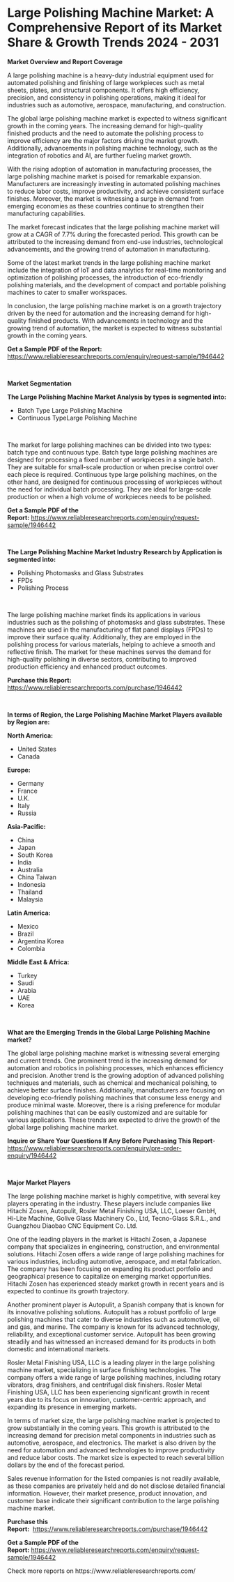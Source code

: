 <p><h1>Large Polishing Machine Market: A Comprehensive Report of its Market Share & Growth Trends 2024 - 2031</h1></p><p><strong>Market Overview and Report Coverage</strong></p>
<p><p>A large polishing machine is a heavy-duty industrial equipment used for automated polishing and finishing of large workpieces such as metal sheets, plates, and structural components. It offers high efficiency, precision, and consistency in polishing operations, making it ideal for industries such as automotive, aerospace, manufacturing, and construction.</p><p>The global large polishing machine market is expected to witness significant growth in the coming years. The increasing demand for high-quality finished products and the need to automate the polishing process to improve efficiency are the major factors driving the market growth. Additionally, advancements in polishing machine technology, such as the integration of robotics and AI, are further fueling market growth.</p><p>With the rising adoption of automation in manufacturing processes, the large polishing machine market is poised for remarkable expansion. Manufacturers are increasingly investing in automated polishing machines to reduce labor costs, improve productivity, and achieve consistent surface finishes. Moreover, the market is witnessing a surge in demand from emerging economies as these countries continue to strengthen their manufacturing capabilities.</p><p>The market forecast indicates that the large polishing machine market will grow at a CAGR of 7.7% during the forecasted period. This growth can be attributed to the increasing demand from end-use industries, technological advancements, and the growing trend of automation in manufacturing.</p><p>Some of the latest market trends in the large polishing machine market include the integration of IoT and data analytics for real-time monitoring and optimization of polishing processes, the introduction of eco-friendly polishing materials, and the development of compact and portable polishing machines to cater to smaller workspaces.</p><p>In conclusion, the large polishing machine market is on a growth trajectory driven by the need for automation and the increasing demand for high-quality finished products. With advancements in technology and the growing trend of automation, the market is expected to witness substantial growth in the coming years.</p></p>
<p><strong>Get a Sample PDF of the Report:</strong> <a href="https://www.reliableresearchreports.com/enquiry/request-sample/1946442">https://www.reliableresearchreports.com/enquiry/request-sample/1946442</a></p>
<p>&nbsp;</p>
<p><strong>Market Segmentation</strong></p>
<p><strong>The Large Polishing Machine Market Analysis by types is segmented into:</strong></p>
<p><ul><li>Batch Type Large Polishing Machine</li><li>Continuous TypeLarge Polishing Machine</li></ul></p>
<p>&nbsp;</p>
<p><p>The market for large polishing machines can be divided into two types: batch type and continuous type. Batch type large polishing machines are designed for processing a fixed number of workpieces in a single batch. They are suitable for small-scale production or when precise control over each piece is required. Continuous type large polishing machines, on the other hand, are designed for continuous processing of workpieces without the need for individual batch processing. They are ideal for large-scale production or when a high volume of workpieces needs to be polished.</p></p>
<p><strong>Get a Sample PDF of the Report:</strong>&nbsp;<a href="https://www.reliableresearchreports.com/enquiry/request-sample/1946442">https://www.reliableresearchreports.com/enquiry/request-sample/1946442</a></p>
<p>&nbsp;</p>
<p><strong>The Large Polishing Machine Market Industry Research by Application is segmented into:</strong></p>
<p><ul><li>Polishing Photomasks and Glass Substrates</li><li>FPDs</li><li>Polishing Process</li></ul></p>
<p>&nbsp;</p>
<p><p>The large polishing machine market finds its applications in various industries such as the polishing of photomasks and glass substrates. These machines are used in the manufacturing of flat panel displays (FPDs) to improve their surface quality. Additionally, they are employed in the polishing process for various materials, helping to achieve a smooth and reflective finish. The market for these machines serves the demand for high-quality polishing in diverse sectors, contributing to improved production efficiency and enhanced product outcomes.</p></p>
<p><strong>Purchase this Report:</strong>&nbsp; <a href="https://www.reliableresearchreports.com/purchase/1946442">https://www.reliableresearchreports.com/purchase/1946442</a></p>
<p>&nbsp;</p>
<p><strong>In terms of Region, the Large Polishing Machine Market Players available by Region are:</strong></p>
<p>
    <p> <strong> North America: </strong>
        <ul>
            <li>United States</li>
            <li>Canada</li>
        </ul>
        </p> 
    <p> <strong> Europe: </strong>
        <ul>
            <li>Germany</li>
            <li>France</li>
            <li>U.K.</li>
            <li>Italy</li>
            <li>Russia</li>
        </ul>
        </p> 
    <p> <strong> Asia-Pacific: </strong>
        <ul>
            <li>China</li>
            <li>Japan</li>
            <li>South Korea</li>
            <li>India</li>
            <li>Australia</li>
            <li>China Taiwan</li>
            <li>Indonesia</li>
            <li>Thailand</li>
            <li>Malaysia</li>
        </ul>
        </p> 
    <p> <strong> Latin America: </strong>
        <ul>
            <li>Mexico</li>
            <li>Brazil</li>
            <li>Argentina Korea</li>
            <li>Colombia</li>
        </ul>
        </p> 
    <p> <strong> Middle East & Africa: </strong>
        <ul>
            <li>Turkey</li>
            <li>Saudi</li>
            <li>Arabia</li>
            <li>UAE</li>
            <li>Korea</li>
        </ul>
    </p>
    </p>
<p>&nbsp;</p>
<p><strong>What are the Emerging Trends in the Global Large Polishing Machine market?</strong></p>
<p><p>The global large polishing machine market is witnessing several emerging and current trends. One prominent trend is the increasing demand for automation and robotics in polishing processes, which enhances efficiency and precision. Another trend is the growing adoption of advanced polishing techniques and materials, such as chemical and mechanical polishing, to achieve better surface finishes. Additionally, manufacturers are focusing on developing eco-friendly polishing machines that consume less energy and produce minimal waste. Moreover, there is a rising preference for modular polishing machines that can be easily customized and are suitable for various applications. These trends are expected to drive the growth of the global large polishing machine market.</p></p>
<p><strong>Inquire or Share Your Questions If Any Before Purchasing This Report</strong>- <a href="https://www.reliableresearchreports.com/enquiry/pre-order-enquiry/1946442">https://www.reliableresearchreports.com/enquiry/pre-order-enquiry/1946442</a></p>
<p>&nbsp;</p>
<p><strong>Major Market Players</strong></p>
<p><p>The large polishing machine market is highly competitive, with several key players operating in the industry. These players include companies like Hitachi Zosen, Autopulit, Rosler Metal Finishing USA, LLC, Loeser GmbH, Hi-Lite Machine, Golive Glass Machinery Co., Ltd, Tecno-Glass S.R.L., and Guangzhou Diaobao CNC Equipment Co. Ltd.</p><p>One of the leading players in the market is Hitachi Zosen, a Japanese company that specializes in engineering, construction, and environmental solutions. Hitachi Zosen offers a wide range of large polishing machines for various industries, including automotive, aerospace, and metal fabrication. The company has been focusing on expanding its product portfolio and geographical presence to capitalize on emerging market opportunities. Hitachi Zosen has experienced steady market growth in recent years and is expected to continue its growth trajectory.</p><p>Another prominent player is Autopulit, a Spanish company that is known for its innovative polishing solutions. Autopulit has a robust portfolio of large polishing machines that cater to diverse industries such as automotive, oil and gas, and marine. The company is known for its advanced technology, reliability, and exceptional customer service. Autopulit has been growing steadily and has witnessed an increased demand for its products in both domestic and international markets.</p><p>Rosler Metal Finishing USA, LLC is a leading player in the large polishing machine market, specializing in surface finishing technologies. The company offers a wide range of large polishing machines, including rotary vibrators, drag finishers, and centrifugal disk finishers. Rosler Metal Finishing USA, LLC has been experiencing significant growth in recent years due to its focus on innovation, customer-centric approach, and expanding its presence in emerging markets.</p><p>In terms of market size, the large polishing machine market is projected to grow substantially in the coming years. This growth is attributed to the increasing demand for precision metal components in industries such as automotive, aerospace, and electronics. The market is also driven by the need for automation and advanced technologies to improve productivity and reduce labor costs. The market size is expected to reach several billion dollars by the end of the forecast period.</p><p>Sales revenue information for the listed companies is not readily available, as these companies are privately held and do not disclose detailed financial information. However, their market presence, product innovation, and customer base indicate their significant contribution to the large polishing machine market.</p></p>
<p><strong>Purchase this Report:</strong>&nbsp;&nbsp;<a href="https://www.reliableresearchreports.com/purchase/1946442">https://www.reliableresearchreports.com/purchase/1946442</a></p>
<p></p>
<p><strong>Get a Sample PDF of the Report:</strong>&nbsp;<a href="https://www.reliableresearchreports.com/enquiry/request-sample/1946442">https://www.reliableresearchreports.com/enquiry/request-sample/1946442</a></p>
<p>Check more reports on https://www.reliableresearchreports.com/</p>